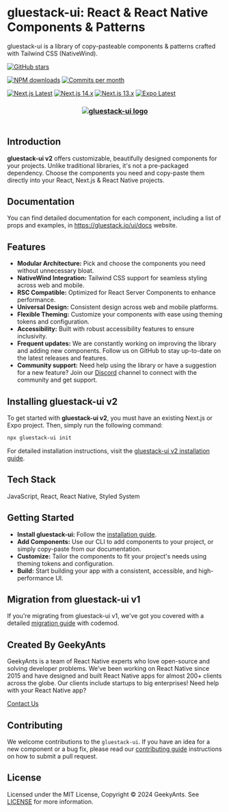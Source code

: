 # gluestack-ui: React & React Native Components & Patterns

gluestack-ui is a library of copy-pasteable components & patterns crafted with Tailwind CSS (NativeWind).

[![GitHub stars](https://img.shields.io/github/stars/gluestack/gluestack-ui)](https://github.com/gluestack/gluestack-ui)

[![NPM downloads](https://img.shields.io/npm/dw/@gluestack-ui/utils?logo=npm&label=NPM%20downloads&cacheSeconds=3600)](https://www.npmjs.com/package/@gluestack-ui/utils) [![Commits per month](https://img.shields.io/github/commit-activity/m/gluestack/gluestack-ui?label=Commits&logo=git)](https://github.com/gluestack/gluestack-ui/commits)

[![Next.js Latest](https://github.com/gluestack/gluestack-ui/actions/workflows/next-latest.yml/badge.svg)](https://github.com/gluestack/gluestack-ui/actions/workflows/next-latest.yml)
[![Next.js 14.x](https://github.com/gluestack/gluestack-ui/actions/workflows/next-14.yml/badge.svg)](https://github.com/gluestack/gluestack-ui/actions/workflows/next-14.yml)
[![Next.js 13.x](https://github.com/gluestack/gluestack-ui/actions/workflows/next-13.yml/badge.svg)](https://github.com/gluestack/gluestack-ui/actions/workflows/next-13.yml)
[![Expo Latest](https://github.com/gluestack/gluestack-ui/actions/workflows/expo-latest.yml/badge.svg)](https://github.com/gluestack/gluestack-ui/actions/workflows/expo-latest.yml)

<h3 align="center">
  <a href="https://github.com/gluestack/gluestack-ui">
    <img src="https://raw.githubusercontent.com/gluestack/gluestack-ui/main/assets/gluestack-banner.png" alt="gluestack-ui logo" >
  </a>
  <br>
  <br>
</h3>

## Introduction

**gluestack-ui v2** offers customizable, beautifully designed components for your projects. Unlike traditional libraries, it's not a pre-packaged dependency. Choose the components you need and copy-paste them directly into your React, Next.js & React Native projects.

## Documentation

You can find detailed documentation for each component, including a list of props and examples, in https://gluestack.io/ui/docs website.

## Features

- **Modular Architecture:** Pick and choose the components you need without unnecessary bloat.
- **NativeWind Integration:** Tailwind CSS support for seamless styling across web and mobile.
- **RSC Compatible:** Optimized for React Server Components to enhance performance.
- **Universal Design:** Consistent design across web and mobile platforms.
- **Flexible Theming:** Customize your components with ease using theming tokens and configuration.
- **Accessibility:** Built with robust accessibility features to ensure inclusivity.
- **Frequent updates:** We are constantly working on improving the library and adding new components. Follow us on GitHub to stay up-to-date on the latest releases and features.
- **Community support:** Need help using the library or have a suggestion for a new feature? Join our [Discord](https://discord.com/invite/95qQ84nf6f) channel to connect with the community and get support.

## Installing **gluestack-ui v2**

To get started with **gluestack-ui v2**, you must have an existing Next.js or Expo project. Then, simply run the following command:

```bash
npx gluestack-ui init
```

For detailed installation instructions, visit the [gluestack-ui v2 installation guide](https://gluestack.io/ui/docs/home/getting-started/installation).

## Tech Stack

JavaScript, React, React Native, Styled System

## Getting Started

- **Install gluestack-ui:** Follow the [installation guide](https://gluestack.io/ui/docs/home/getting-started/installation).
- **Add Components:** Use our CLI to add components to your project, or simply copy-paste from our documentation.
- **Customize:** Tailor the components to fit your project's needs using theming tokens and configuration.
- **Build:** Start building your app with a consistent, accessible, and high-performance UI.

## Migration from gluestack-ui v1

If you're migrating from gluestack-ui v1, we've got you covered with a detailed [migration guide](https://gluestack.io/ui/docs/home/overview/upgrade-to-v2) with codemod.

## Created By GeekyAnts

GeekyAnts is a team of React Native experts who love open-source and solving developer problems. We’ve been working on React Native since 2015 and have designed and built React Native apps for almost 200+ clients across the globe. Our clients include startups to big enterprises! Need help with your React Native app?

[Contact Us](https://geekyants.com/?utm_source=gluestack_github&utm_medium=read_me&utm_campaign=gluestack_integration)

## Contributing

We welcome contributions to the `gluestack-ui`. If you have an idea for a new component or a bug fix, please read our [contributing guide](./CONTRIBUTING.md) instructions on how to submit a pull request.

## License

Licensed under the MIT License, Copyright © 2024 GeekyAnts. See [LICENSE](https://github.com/gluestack/gluestack-ui/blob/main/LICENSE) for more information.

